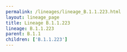 ```yaml
---
permalink: /lineages/lineage_B.1.1.223.html
layout: lineage_page
title: Lineage B.1.1.223
lineage: B.1.1.223
parent: B.1.1
children: ['B.1.1.223']
---
```


